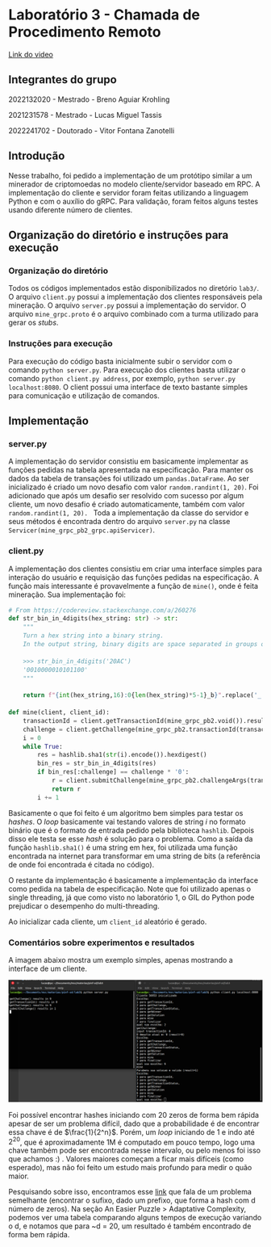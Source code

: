 # Laboratório 3 - Chamada de Procedimento Remoto

[Link do video]()

## Integrantes do grupo

2022132020 - Mestrado - Breno Aguiar Krohling

2021231578 - Mestrado - Lucas Miguel Tassis

2022241702 - Doutorado - Vitor Fontana Zanotelli

## Introdução

Nesse trabalho, foi pedido a implementação de um protótipo similar a um minerador de criptomoedas no modelo cliente/servidor baseado em RPC. A implementação do cliente e servidor foram feitas utilizando a linguagem Python e com o auxílio do gRPC. Para validação, foram feitos alguns testes usando diferente número de clientes.

## Organização do diretório e instruções para execução

### Organização do diretório

Todos os códigos implementados estão disponibilizados no diretório `lab3/`. O arquivo `client.py` possui a implementação dos clientes responsáveis pela mineração. O arquivo `server.py` possui a implementação do servidor. O arquivo `mine_grpc.proto` é o arquivo combinado com a turma utilizado para gerar os *stubs*. 

### Instruções para execução

Para execução do código basta inicialmente subir o servidor com o comando `python server.py`. Para execução dos clientes basta utilizar o comando `python client.py address`, por exemplo, `python server.py localhost:8080`. O client possui uma interface de texto bastante simples para comunicação e utilização de comandos.

## Implementação

### server.py

A implementação do servidor consistiu em basicamente implementar as funções pedidas na tabela apresentada na especificação. Para manter os dados da tabela de transações foi utilizado um `pandas.DataFrame`. Ao ser inicializado é criado um novo desafio com valor `random.randint(1, 20)`. Foi adicionado que após um desafio ser resolvido com sucesso por algum cliente, um novo desafio é criado automaticamente, também com valor `random.randint(1, 20). ` Toda a implementação da classe do servidor e seus métodos é encontrada dentro do arquivo `server.py` na classe ` Servicer(mine_grpc_pb2_grpc.apiServicer)`. 

### client.py

A implementação dos clientes consistiu em criar uma interface simples para interação do usuário e requisição das funções pedidas na especificação. A função mais interessante é provavelmente a função de `mine()`, onde é feita  mineração. Sua implementação foi:

```python
# From https://codereview.stackexchange.com/a/260276
def str_bin_in_4digits(hex_string: str) -> str:
    """
    Turn a hex string into a binary string.
    In the output string, binary digits are space separated in groups of 4.

    >>> str_bin_in_4digits('20AC')
    '0010000010101100'
    """

    return f"{int(hex_string,16):0{len(hex_string)*5-1}_b}".replace('_', '')

def mine(client, client_id):
    transactionId = client.getTransactionId(mine_grpc_pb2.void()).result
    challenge = client.getChallenge(mine_grpc_pb2.transactionId(transactionId=transactionId)).result   
    i = 0 
    while True:
        res = hashlib.sha1(str(i).encode()).hexdigest()
        bin_res = str_bin_in_4digits(res)
        if bin_res[:challenge] == challenge * '0':
            r = client.submitChallenge(mine_grpc_pb2.challengeArgs(transactionId=transactionId, clientId=client_id, solution=res))
            return r
        i += 1
```

Basicamente o que foi feito é um algoritmo bem simples para testar os *hashes*. O *loop* basicamente vai testando valores de string *i* no formato binário que é o formato de entrada pedido pela biblioteca `hashlib`. Depois disso ele testa se esse *hash*  é solução para o problema. Como a saída da função `hashlib.sha1()` é uma string em hex, foi utilizada uma função encontrada na internet para transformar em uma string de bits (a referência de onde foi encontrada é citada no código).  

O restante da implementação é basicamente a implementação da interface como pedida na tabela de especificação. Note que foi utilizado apenas o single threading, já que como visto no laboratório 1, o GIL do Python pode prejudicar o desempenho do multi-threading.

Ao inicializar cada cliente, um `client_id` aleatório é gerado.

### Comentários sobre experimentos e resultados

A imagem abaixo mostra um exemplo simples, apenas mostrando a interface de um cliente.

<img src="figs/exemplo.png" width="600"/>

Foi possível encontrar hashes iniciando com 20 zeros de forma bem rápida apesar de ser um problema difícil, dado que a probabilidade é de encontrar essa chave é de $\frac{1}{2^n}$. Porém, um *loop* iniciando de 1 e indo até $2^20$, que é aproximadamente 1M é computado em pouco tempo, logo uma chave também pode ser encontrada nesse intervalo, ou pelo menos foi isso que achamos :) . Valores maiores começam a ficar mais difíceis (como esperado), mas não foi feito um estudo  mais profundo para medir o quão maior. 

Pesquisando sobre isso, encontramos esse [link](https://people.cs.rutgers.edu/~pxk/419/hw/a-13.html) que fala de um problema semelhante (encontrar o sufixo, dado um prefixo, que forma a hash com d número de zeros). Na seção An Easier Puzzle > Adaptative Complexity, podemos ver uma tabela comparando alguns tempos de execução variando o d, e notamos que para ~d = 20, um resultado é também encontrado de forma bem rápida. 

